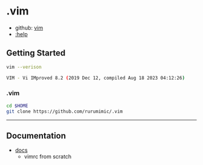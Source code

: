# .vim

- github: [vim](https://github.com/vim/vim)
- [:help](https://vimhelp.org/)

## Getting Started

```bash
vim --verison

VIM - Vi IMproved 8.2 (2019 Dec 12, compiled Aug 18 2023 04:12:26)
```

### .vim

```bash
cd $HOME
git clone https://github.com/rurumimic/.vim
```

---

## Documentation

- [docs](docs/README.md)
  - vimrc from scratch


